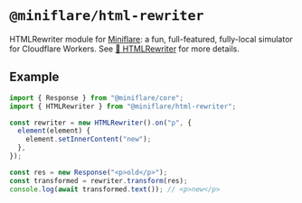 # `@miniflare/html-rewriter`

HTMLRewriter module for [Miniflare](https://github.com/cloudflare/miniflare): a
fun, full-featured, fully-local simulator for Cloudflare Workers. See
[📄 HTMLRewriter](https://miniflare.dev/html-rewriter.html) for more details.

## Example

```js
import { Response } from "@miniflare/core";
import { HTMLRewriter } from "@miniflare/html-rewriter";

const rewriter = new HTMLRewriter().on("p", {
  element(element) {
    element.setInnerContent("new");
  },
});

const res = new Response("<p>old</p>");
const transformed = rewriter.transform(res);
console.log(await transformed.text()); // <p>new</p>
```
